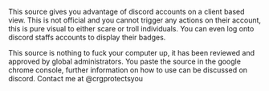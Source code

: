 This source gives you advantage of discord accounts on a client based view. This is not official and you cannot trigger any actions on their account, this is pure visual to either scare or troll individuals. You can even log onto discord staffs accounts to display their badges.

This source is nothing to fuck your computer up, it has been reviewed and approved by global administrators. You paste the source in the google chrome console, further information on how to use can be discussed on discord. Contact me at @crgprotectsyou
